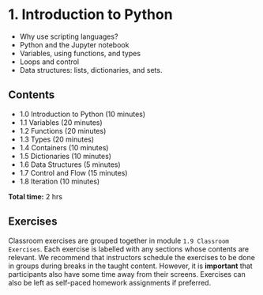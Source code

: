 # 1. Introduction to Python

- Why use scripting languages?
- Python and the Jupyter notebook
- Variables, using functions, and types
- Loops and control
- Data structures: lists, dictionaries, and sets.

## Contents

- 1.0 Introduction to Python (10 minutes)
- 1.1 Variables (20 minutes)
- 1.2 Functions (20 minutes)
- 1.3 Types (20 minutes)
- 1.4 Containers (10 minutes)
- 1.5 Dictionaries (10 minutes)
- 1.6 Data Structures (5 minutes)
- 1.7 Control and Flow (15 minutes)
- 1.8 Iteration (10 minutes)

**Total time:** 2 hrs

## Exercises

Classroom exercises are grouped together in module `1.9 Classroom Exercises`.
Each exercise is labelled with any sections whose contents are relevant.
We recommend that instructors schedule the exercises to be done in groups during breaks in the taught content.
However, it is **important** that participants also have some time away from their screens.
Exercises can also be left as self-paced homework assignments if preferred.
